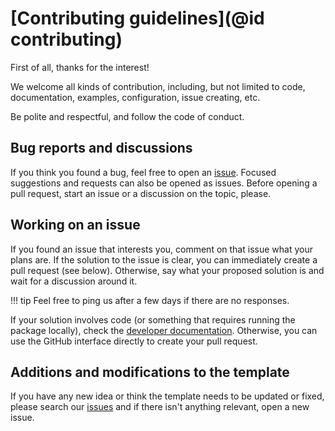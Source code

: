# [Contributing guidelines](@id contributing)

First of all, thanks for the interest!

We welcome all kinds of contribution, including, but not limited to code, documentation, examples, configuration, issue creating, etc.

Be polite and respectful, and follow the code of conduct.

## Bug reports and discussions

If you think you found a bug, feel free to open an [issue](https://github.com/abelsiqueira/COPIERTemplate.jl/issues).
Focused suggestions and requests can also be opened as issues.
Before opening a pull request, start an issue or a discussion on the topic, please.

## Working on an issue

If you found an issue that interests you, comment on that issue what your plans are.
If the solution to the issue is clear, you can immediately create a pull request (see below).
Otherwise, say what your proposed solution is and wait for a discussion around it.

!!! tip
    Feel free to ping us after a few days if there are no responses.

If your solution involves code (or something that requires running the package locally), check the [developer documentation](90-developer.md).
Otherwise, you can use the GitHub interface directly to create your pull request.

## Additions and modifications to the template

If you have any new idea or think the template needs to be updated or fixed, please search our [issues](https://github.com/abelsiqueira/COPIERTemplate.jl/issues) and if there isn't anything relevant, open a new issue.
